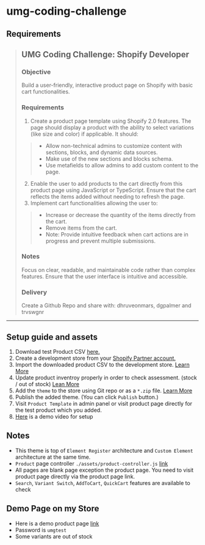 # umg-coding-challenge

## Requirements

> ## UMG Coding Challenge: Shopify Developer ##
>
> ### Objective ###
> Build a user-friendly, interactive product page on Shopify with basic cart functionalities.
>
> ### Requirements ###
> 1. Create a product page template using Shopify 2.0 features. The page should display a
> product with the ability to select variations (like size and color) if applicable. It should:
>> * Allow non-technical admins to customize content with sections, blocks, and dynamic data sources.
>> * Make use of the new sections and blocks schema.
>> * Use metafields to allow admins to add custom content to the page.
> 2. Enable the user to add products to the cart directly from this product page using
> JavaScript or TypeScript. Ensure that the cart reflects the items added without needing
> to refresh the page.
> 3. Implement cart functionalities allowing the user to:
>> * Increase or decrease the quantity of the items directly from the cart.
>> * Remove items from the cart.
>> * Note: Provide intuitive feedback when cart actions are in progress and prevent
> multiple submissions.
>
> ### Notes ###
> Focus on clear, readable, and maintainable code rather than complex features.
> Ensure that the user interface is intuitive and accessible.
>
> ### Delivery ###
> Create a Github Repo and share with: dhruveonmars, dgpalmer and trvswgnr

---

## Setup guide and assets ##
1. Download test Product CSV [here.](https://drive.google.com/file/d/1bUOMBvkEnExgpa8gq94YZokvVEGBb_cR/view?usp=sharing)
2. Create a development store from your [Shopify Partner account.](https://www.shopify.com/partners)
3. Import the downloaded product CSV to the development store. [Learn More](https://help.shopify.com/en/manual/products/import-export/import-products)
4. Update product inventroy properly in order to check assessment. (stock / out of stock) [Lean More](https://help.shopify.com/en/manual/products/inventory/managing-inventory-quantities/track_inventory)
5. Add the `theme` to the store using Git repo or as a `*.zip` file. [Learn More](https://shopify.dev/docs/themes/tools/github/getting-started)
6. Publish the added theme. (You can click `Publish` button.)
7. Visit `Product Template` in admin panel or visit product page directly for the test product which you added.
8. [Here](https://www.loom.com/share/a448ae83b3f847158fb48f9f58e0be2d?sid=1700998d-5d70-4e10-add1-5bff08ad78b1) is a demo video for setup

## Notes ##
* This theme is top of `Element Register` architecture and `Custom Element` architecture at the same time. 
* `Product` page controller `./assets/product-controller.js` [link](https://github.com/reimabenson/umg-assessment/blob/main/assets/product-controller.js)
* All pages are blank page exception the product page. You need to visit product page directly via the product page link.
* `Search`, `Variant Switch`, `AddToCart`, `QuickCart` features are available to check

## Demo Page on my Store ##
* Here is a demo product page [link](https://reima-benson.myshopify.com/products/umg?variant=47233470202164)
* Password is `umgtest` 
* Some variants are out of stock






